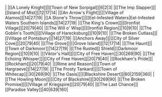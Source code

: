 |
|[[A Lonely Knight]]|[[Town of New Sorpigal]]|6|2|3|
|[[The Imp Slapper]]|[[Island of Mist]]|12|17|14|
|[[An Arrow's Flight]]|[[Village of Alamos]]|14|27|19|
|[[A Stone's Throw]]|[[Eel-Infested Waters\|Eel-Infested Waters Southern Islands]]|14|27|19|
|[[The King's Crown]]|[[Ironfist Village]]|20|79|40|
|[[The Will o' Wisp]]|[[Ironfist Region]]|10|9|10|
|[[The Goblin's Tooth]]|[[Village of Harecksburg]]|10|9|10|
|[[The Broken Cutlass]]|[[Village of Pontsbury]]|14|27|19|
|[[Anchors Away]]|[[City of Silver Cove]]|20|79|40|
|[[The Grove]]|[[Grove Island]]|12|17|14|
|[[The Haunt]]|[[Town of Darkmoor]]|14|27|19|
|[[The Rusted]] Shield|[[Darkmoor Region]]|10|9|10|
|[[Viktor's Hall]]|[[City of Free Haven]]|30|269|90|
|[[The Echoing Whisper]]|[[City of Free Haven]]|20|79|40|
|[[Rockham's Pride]]|[[Rockham]]|20|79|40|
|[[Rime and Reason]]|[[Town of Hargraeve]]|14|27|19|
|[[The Frosty Tankard]]|[[Town of Whitecap]]|30|269|90|
|[[The Oasis]]|[[Blackshire Desert]]|60|2159|360|
|[[The Howling Moon]]|[[City of Blackshire]]|30|269|90|
|[[The Broken Promise]]|[[Village of Kriegspire]]|20|79|40|
|[[The Last Chance]]|[[Paradise Valley]]|40|639|160|

